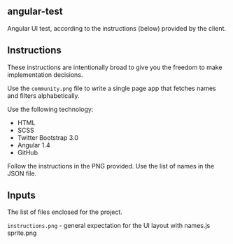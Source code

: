 angular-test
------------

Angular UI test, according to the instructions (below) provided by the client.

## Instructions

These instructions are intentionally broad to give you the freedom to make implementation decisions.

Use the `community.png` file to write a single page app that fetches names and filters alphabetically.

Use the following technology:

* HTML
* SCSS
* Twitter Bootstrap 3.0
* Angular 1.4
* GitHub

Follow the instructions in the PNG provided. Use the list of names in the JSON file.

## Inputs

The list of files enclosed for the project.

`instructions.png` - general expectation for the UI layout with 
names.js
sprite.png